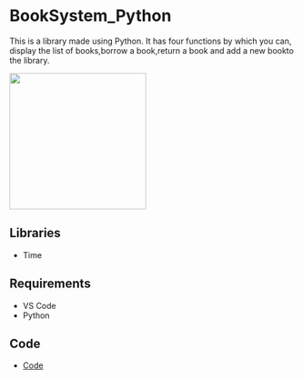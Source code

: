 # BookSystem_Python
This is a library made using Python. It has four functions by which you can, display the list of books,borrow a book,return a book and add a new bookto the library.

<img src="data/Screenshot (5).png" height="240" >


## Libraries
* Time



## Requirements
* VS Code
* Python

## Code 

* [Code](code/main.py)
